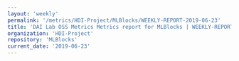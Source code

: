 ```yaml
---
layout: 'weekly'
permalink: '/metrics/HDI-Project/MLBlocks/WEEKLY-REPORT-2019-06-23'
title: 'DAI Lab OSS Metrics Metrics report for MLBlocks | WEEKLY-REPORT-2019-06-23'
organization: 'HDI-Project'
repository: 'MLBlocks'
current_date: '2019-06-23'
---
```

